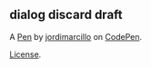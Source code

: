 dialog discard draft
--------------------


A [Pen](http://codepen.io/jordimarcillo/pen/BNeZpE) by [jordimarcillo](http://codepen.io/jordimarcillo) on [CodePen](http://codepen.io/).

[License](http://codepen.io/jordimarcillo/pen/BNeZpE/license).